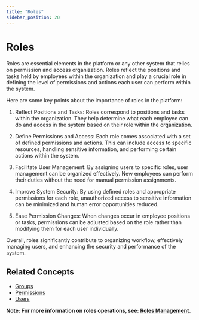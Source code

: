 ```yaml
---
title: "Roles"
sidebar_position: 20
---
```


# Roles
Roles are essential elements in the platform or any other system that relies on permission and access organization. Roles reflect the positions and tasks held by employees within the organization and play a crucial role in defining the level of permissions and actions each user can perform within the system.

Here are some key points about the importance of roles in the platform:

1. Reflect Positions and Tasks: Roles correspond to positions and tasks within the organization. They help determine what each employee can do and access in the system based on their role within the organization.

2. Define Permissions and Access: Each role comes associated with a set of defined permissions and actions. This can include access to specific resources, handling sensitive information, and performing certain actions within the system.

3. Facilitate User Management: By assigning users to specific roles, user management can be organized effectively. New employees can perform their duties without the need for manual permission assignments.

4. Improve System Security: By using defined roles and appropriate permissions for each role, unauthorized access to sensitive information can be minimized and human error opportunities reduced.

5. Ease Permission Changes: When changes occur in employee positions or tasks, permissions can be adjusted based on the role rather than modifying them for each user individually.

Overall, roles significantly contribute to organizing workflow, effectively managing users, and enhancing the security and performance of the system.

## Related Concepts
- [Groups](./groups.md)
- [Permissions](./permissions.md)
- [Users](./users.md)



**Note: For more information on roles operations, see: [Roles Management](../../data-management/roles.md).**